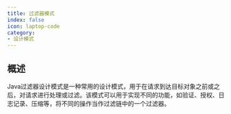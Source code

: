 ```yaml
---
title: 过滤器模式
index: false
icon: laptop-code
category:
- 设计模式
---
```


## 概述

Java过滤器设计模式是一种常用的设计模式，用于在请求到达目标对象之前或之后，对请求进行处理或过滤。该模式可以用于实现不同的功能，如验证、授权、日志记录、压缩等，将不同的操作当作过滤链中的一个过滤器。
